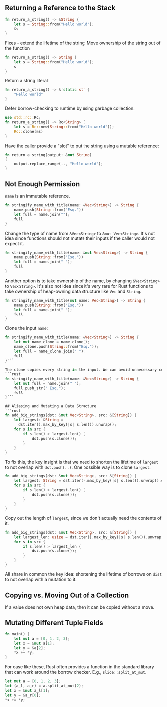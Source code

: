## Returning a Reference to the Stack
```rust
fn return_a_string() -> &String {
	let s = String::from("Hello world");
	&s
}
```

Fixes - extend the lifetime of the string:
Move ownership of the string out of the function
```rust
fn return_a_string() -> String {
	let s = String::from("Hello world");
	s
}
```

Return a string literal
```rust
fn return_a_string() -> &'static str { 
	"Hello world"
}
```

Defer borrow-checking to runtime by using garbage collection.
```rust
use std::rc::Rc;
fn return_a_string() -> Rc<String> {
	let s = Rc::new(String::from("Hello world"));
	Rc::clone(&s)
}
```

Have the caller provide a "slot" to put the string using a mutable reference:
```rust
fn return_a_string(output: &mut String) 
{ 
	output.replace_range(.., "Hello world"); 
}
```

## Not Enough Permission
`name` is an immutable reference.
```rust
fn stringify_name_with_title(name: &Vec<String>) -> String {
	name.push(String::from("Esq."));
	let full = name.join("");
	full
}
```

Change the type of name from `&Vec<String>` to `&mut Vec<String>`. It's not idea since functions should not mutate their inputs if the caller would not expect it.
```rust
fn stringify_name_with_title(name: &mut Vec<String>) -> String {
    name.push(String::from("Esq."));
    let full = name.join(" ");
    full
}
```

Another option is to take ownership of the name, by changing `&Vec<String>` to `Vec<String>`. It's also not idea since it's very rare for Rust functions to take ownership of heap-owning data structure like `Vec` and `String`.
```rust
fn stringify_name_with_title(mut name: Vec<String>) -> String {
    name.push(String::from("Esq."));
    let full = name.join(" ");
    full
}
```

Clone the input `name`:
```rust
fn stringify_name_with_title(name: &Vec<String>) -> String {
    let mut name_clone = name.clone();
    name_clone.push(String::from("Esq."));
    let full = name_clone.join(" ");
    full
}```

The clone copies every string in the input. We can avoid unnecessary copies by adding the suffix later:
```rust
fn stringify_name_with_title(name: &Vec<String>) -> String {
    let mut full = name.join(" ");
    full.push_str(" Esq.");
    full
}```

## Aliasing and Mutating a Data Structure
```rust
fn add_big_strings(dst: &mut Vec<String>, src: &[String]) {
    let largest: &String = 
      dst.iter().max_by_key(|s| s.len()).unwrap();
    for s in src {
        if s.len() > largest.len() {
            dst.push(s.clone());
        }
    }
}
```

To fix this, the key insight is that we need to shorten the lifetime of `largest` to not overlap with `dst.push(..)`. One possible way is to clone `largest`.
```rust
fn add_big_strings(dst: &mut Vec<String>, src: &[String]) {
    let largest: String = dst.iter().max_by_key(|s| s.len()).unwrap().clone();
    for s in src {
        if s.len() > largest.len() {
            dst.push(s.clone());
        }
    }
}
```

Copy out the length of `largest`, since we don't actually need the contents of it.
```rust
fn add_big_strings(dst: &mut Vec<String>, src: &[String]) {
    let largest_len: usize = dst.iter().max_by_key(|s| s.len()).unwrap().len();
    for s in src {
        if s.len() > largest_len {
            dst.push(s.clone());
        }
    }
}
```

All share in common the key idea: shortening the lifetime of borrows on `dist` to not overlap with a mutation to it.

## Copying vs. Moving Out of a Collection
If a value does not own heap data, then it can be copied without a move.

## Mutating Different Tuple Fields

```rust
fn main() {
	let mut a = [0, 1, 2, 3];
	let x = &mut a[1];
	let y = &a[2];
	*x += *y;
}
```
For case like these, Rust often provides a function in the standard library that can work around the borrow checker. E.g., `slice::split_at_mut`.
```rust
let mut a = [0, 1, 2, 3];
let (a_l, a_r) = a.split_at_mut(2);
let x = &mut a_l[1];
let y = &a_r[0];
*x += *y;
```